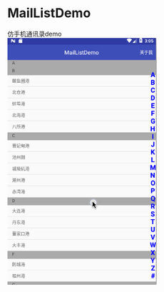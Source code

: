 # MailListDemo
仿手机通讯录demo</br>
![实例3](https://github.com/coding404/MailListDemo/blob/master/preview/maillistdemo.gif "这是示例")
